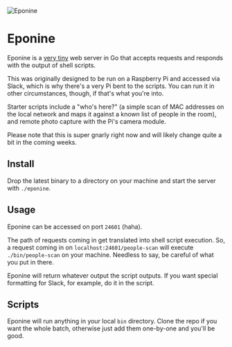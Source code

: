 ![Eponine](https://cloud.githubusercontent.com/assets/2723/13193697/d0f48a56-d731-11e5-854a-d4743254a446.jpg)

# Eponine

Eponine is a [very tiny][server] web server in Go that accepts requests and responds with the output of shell scripts.

This was originally designed to be run on a Raspberry Pi and accessed via Slack, which is why there's a very Pi bent to the scripts. You can run it in other circumstances, though, if that's what you're into.

Starter scripts include a "who's here?" (a simple scan of MAC addresses on the local network and maps it against a known list of people in the room), and remote photo capture with the Pi's camera module.

Please note that this is super gnarly right now and will likely change quite a bit in the coming weeks.

## Install

Drop the latest binary to a directory on your machine and start the server with `./eponine`.

## Usage

Eponine can be accessed on port `24601` (haha).

The path of requests coming in get translated into shell script execution. So, a request coming in on `localhost:24601/people-scan` will execute `./bin/people-scan` on your machine. Needless to say, be careful of what you put in there.

Eponine will return whatever output the script outputs. If you want special formatting for Slack, for example, do it in the script.

## Scripts

Eponine will run anything in your local `bin` directory. Clone the repo if you want the whole batch, otherwise just add them one-by-one and you'll be good.

[server]:  https://github.com/holman/eponine/blob/master/server.go
[release]: https://github.com/holman/eponine/releases
